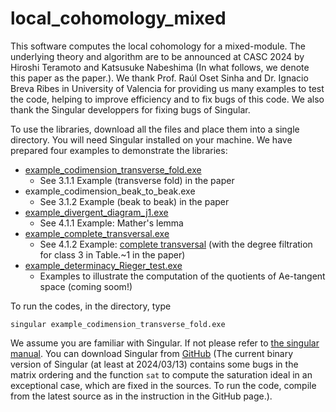 # local_cohomology_mixed
This software computes the local cohomology for a mixed-module. The underlying theory and algorithm are to be announced at CASC 2024 by Hiroshi Teramoto and Katsusuke Nabeshima (In what follows, we denote this paper as the paper.). We thank Prof. Raúl Oset Sinha and Dr. Ignacio Breva Ribes in University of Valencia for providing us many examples to test the code, helping to improve efficiency and to fix bugs of this code. We also thank the Singular developpers for fixing bugs of Singular.

To use the libraries, download all the files and place them into a single directory. You will need Singular installed on your machine. We have prepared four examples to demonstrate the libraries:

* [example_codimension_transverse_fold.exe](https://github.com/hiroshi-teramoto/local_cohomology_mixed/blob/main/example_codimension_transverse_fold.md)
  - See 3.1.1 Example (transverse fold) in the paper
* example_codimension_beak_to_beak.exe
  - See 3.1.2 Example (beak to beak) in the paper
* [example_divergent_diagram_j1.exe](https://github.com/hiroshi-teramoto/local_cohomology_mixed/blob/main/example_divergent_diagram_j1.md)
  - See 4.1.1 Example: Mather's lemma
* [example_complete_transversal.exe](https://github.com/hiroshi-teramoto/local_cohomology_mixed/blob/main/example_complete_transversal.md)
  - See 4.1.2 Example: [complete transversal](https://iopscience.iop.org/article/10.1088/0951-7715/10/1/017) (with the degree filtration for class 3 in Table.~1 in the paper)
* [example_determinacy_Rieger_test.exe](https://github.com/hiroshi-teramoto/mixed_module_v4.3.2/blob/main/example_Ae_quotients.md)
  - Examples to illustrate the computation of the quotients of Ae-tangent space (coming soom!)

To run the codes, in the directory, type 

```
singular example_codimension_transverse_fold.exe
```

We assume you are familiar with Singular. If not please refer to [the singular manual](https://www.singular.uni-kl.de/Manual/4-3-2/index.htm#SEC_Top). You can download Singular from [GitHub](https://github.com/Singular/Singular) (The current binary version of Singular (at least at 2024/03/13) contains some bugs in the matrix ordering and the function `sat` to compute the saturation ideal in an exceptional case, which are fixed in the sources. To run the code, compile from the latest source as in the instruction in the GitHub page.).

